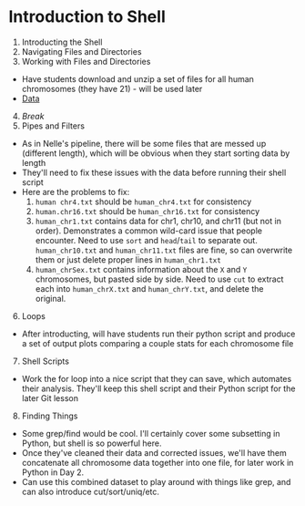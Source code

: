 # Introduction to Shell

1. Introducting the Shell
2. Navigating Files and Directories
3. Working with Files and Directories
  - Have students download and unzip a set of files for all human chromosomes (they have 21) - will be used later
  - [Data](https://github.com/darencard/2016-12-09-ucsf_Python/blob/gh-pages/workshop/01_day/01_pm/human_window_stats_sab.zip)
4. *Break*
5. Pipes and Filters
  - As in Nelle's pipeline, there will be some files that are messed up (different length), which will be obvious when they start sorting data by length
  - They'll need to fix these issues with the data before running their shell script
  - Here are the problems to fix:
    1. `human chr4.txt` should be `human_chr4.txt` for consistency
    2. `human.chr16.txt` should be `human_chr16.txt` for consistency
    3. `human_chr1.txt` contains data for chr1, chr10, and chr11 (but not in order). Demonstrates a common wild-card issue that people encounter. Need to use `sort` and `head`/`tail` to separate out. `human_chr10.txt` and `human_chr11.txt` files are fine, so can overwrite them or just delete proper lines in `human_chr1.txt`
    4. `human_chrSex.txt` contains information about the `X` and `Y` chromosomes, but pasted side by side. Need to use `cut` to extract each into `human_chrX.txt` and `human_chrY.txt`, and delete the original.
6. Loops
  - After introducting, will have students run their python script and produce a set of output plots comparing a couple stats for each chromosome file
7. Shell Scripts
  - Work the for loop into a nice script that they can save, which automates their analysis. They'll keep this shell script and their Python script for the later Git lesson
8. Finding Things
  - Some grep/find would be cool. I'll certainly cover some subsetting in Python, but shell is so powerful here.
  - Once they've cleaned their data and corrected issues, we'll have them concatenate all chromosome data together into one file, for later work in Python in Day 2.
  - Can use this combined dataset to play around with things like grep, and can also introduce cut/sort/uniq/etc.
